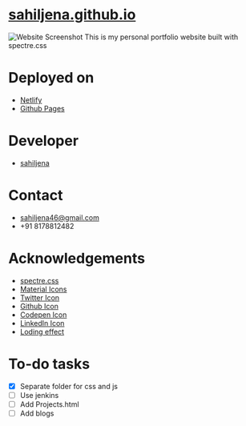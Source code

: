 # [sahiljena.github.io](https://sahiljena.github.io/)

<img src="https://i.ibb.co/Kx1KtFc/Screenshot-2021-02-20-172317.png" alt="Website Screenshot">
This is my personal portfolio website built with spectre.css


# Deployed on
- [Netlify](https://sahiljena.netlify.app/)
- [Github Pages](https://sahiljena.github.io/) 

# Developer
- [sahiljena](https://github.com/sahiljena)

# Contact
- [sahiljena46@gmail.com](mailto:sahiljena46@gmail.com) 
- +91 8178812482

# Acknowledgements
- [spectre.css](https://picturepan2.github.io/spectre/)
- [Material Icons](https://material.io/resources/icons/?style=baseline)
- [Twitter Icon](https://image.flaticon.com/icons/png/512/23/23931.png)
- [Github Icon](https://github.githubassets.com/images/modules/logos_page/GitHub-Mark.png)
- [Codepen Icon](https://cdn0.iconfinder.com/data/icons/social-media-2091/100/social-32-512.png)
- [LinkedIn Icon](https://jaewon.design/asset/linkedin.png)
- [Loding effect](https://codepen.io/jlsgl)

# To-do tasks
- [x] Separate folder for css and js
- [ ] Use jenkins
- [ ] Add Projects.html
- [ ] Add blogs
